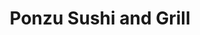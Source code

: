 ---
layout: place
title: Ponzu Sushi and Grill
permalink: /nebraska/omaha/ponzu-sushi-and-grill.html
stateAbbr: NE
stateName: Nebraska
cityName: Omaha
seo:
  type: restaurant
  links: https://www.ponzusushiandgrill.com/
place_id: ChIJv6Y3BFKMk4cRLPMrSI3pOjY
photos:
  - name: >-
      places/ChIJv6Y3BFKMk4cRLPMrSI3pOjY/photos/AeeoHcJpM3h4TI9npnIEunIwJTAIyQqECwBrMwz1eRNTE8oc8b-0R7d5PJ5i02RFJ5O6a5xD7VT-8eWIeN6uVMhBzLiPQ2zX4j9H1BVXtccVZWBSNUltT7HaDNlyoWuZ1TleT56BhuMsAFQO3-NhRvRRYgnoe-EX9N2yCK0XZ9wYxtMhiIbZZ8DhRr4GE9IvfAzVk0LXWK7qpBNyLj2jjtI_3Ygkt4WPiJocSc8WzGYjlqQZppkPxV4Jeazx__M_-kkYof8POxwcttHGrlg2hZtYQkdYf_g2kRBMDhWQ7kutwDdhTv1DQXBMIt5gAvVvxtibuaAN_Hor0_eHa_-XvC62bBdaU0BfD1zDTrojXgz9eHJRhj6iwSfweK0smgHvkBBXTiFhhPstAvPqy26CiorwtUOeKr_ba9rmlwK-ukLwMEYPma-n
    widthPx: 3024
    heightPx: 4032
    authorAttributions:
      - displayName: Joe D
        uri: https://maps.google.com/maps/contrib/100995963786533799499
        photoUri: >-
          https://lh3.googleusercontent.com/a-/ALV-UjVvH5GNqK1zvFTPeUbSI6VdXZYxsgeWpSqJXGAO8RzOwwcGJDsD1w=s100-p-k-no-mo
    flagContentUri: >-
      https://www.google.com/local/imagery/report/?cb_client=maps_api_places.places_api&image_key=!1e10!2sCIHM0ogKEICAgID5uKSfsQE&hl=en-US
    googleMapsUri: >-
      https://www.google.com/maps/place//data=!3m4!1e2!3m2!1sCIHM0ogKEICAgID5uKSfsQE!2e10!4m2!3m1!1s0x87938c520437a6bf:0x363ae98d482bf32c
  - name: >-
      places/ChIJv6Y3BFKMk4cRLPMrSI3pOjY/photos/AeeoHcJovXcRKOzayL4Ivh93cg3cZ23VWEU7iV8yX7-LnCFgqLzyzjepCoFggSZ9Y46dThi5TD4rj4ngg4y2ZY3mClQDS-AgTqi9iE7pscn1qj9TfOQbG_tosptBvk0nxMNvGE8g3911xrlZlXATcXnCzJdN3DuniyMzHJ9fhufG5Qu5UTRkOMZkeC5Yv4iNZq0h5em03480inxgC5qct0zmN_839ZF41qCd1tXipmL8V83cIiItOX3EMmvQCfwVydhxNM_TqYBUp2kLauVgXyFP5swiTrcmPDOtNWLuC38Dt-4WdXYNHAwp2N1Z4zFWUOL1JGE-GO4-DxjRNHbIYyOCSnfOR8g3p93cXX3A69ImcHfBX7tpiQ55DzjXFqwh1GkGiY7dEoIdHujercTgxlIV99knuOYxwC8PF5pX4tFYpy-KYb99
    widthPx: 1125
    heightPx: 590
    authorAttributions:
      - displayName: Jack Henry
        uri: https://maps.google.com/maps/contrib/115253398101150911387
        photoUri: >-
          https://lh3.googleusercontent.com/a-/ALV-UjVZPwrL64Z3XOK0n1ytlHACTwkkmqytDR2ieD-tLh-o-mLH9OY1CQ=s100-p-k-no-mo
    flagContentUri: >-
      https://www.google.com/local/imagery/report/?cb_client=maps_api_places.places_api&image_key=!1e10!2sCIHM0ogKEICAgICs5JKIsAE&hl=en-US
    googleMapsUri: >-
      https://www.google.com/maps/place//data=!3m4!1e2!3m2!1sCIHM0ogKEICAgICs5JKIsAE!2e10!4m2!3m1!1s0x87938c520437a6bf:0x363ae98d482bf32c
  - name: >-
      places/ChIJv6Y3BFKMk4cRLPMrSI3pOjY/photos/AeeoHcJzYSSZaTdxEXx27AO_nDR6d-W_LjdyEmHKb_e94_KB211OwsGYS_5kpM6-c9Kv45W7lddGhDT_lXMiFWTItw6st3Ugs0O1fNhKS8gjuidB9U78wZgJP1N0GMgMk4pa-6JtMDWFO7wTiew-UbNpPxPh-gLwxFzEl5bP5Bq4yvD1BGWOmaj90dNhgRVaM6hh4Vwl0NF4PCtqtFrW6Vwk7GANZWwvwbqTWt7CKLWD122vpXavM4k-JyunajHlAZauLWbZLFty1nH_aYDSPibSibF_dNwKYAtUmCN3Dux-RhD-FnoEKNkUMfj8DJWWid0dMj9i45hgjpVqr_pq0MKo_jhFT9fPxGn6ccNuOpqxgb9qIcuojoW0BY4Sox67lM4LFXTQGOIHMhtaxrWi0IoDHloTEWGXgSHEx7CuwGSMp9m5C2DO
    widthPx: 3600
    heightPx: 4800
    authorAttributions:
      - displayName: Leandra Escobedo
        uri: https://maps.google.com/maps/contrib/115270387141800818180
        photoUri: >-
          https://lh3.googleusercontent.com/a-/ALV-UjUF8LE6WxM87R2qMcuWBFvI5eifxZZvYEr_6KfNYTAmOZ7uZwrfcA=s100-p-k-no-mo
    flagContentUri: >-
      https://www.google.com/local/imagery/report/?cb_client=maps_api_places.places_api&image_key=!1e10!2sCIHM0ogKEICAgIDjvcuskQE&hl=en-US
    googleMapsUri: >-
      https://www.google.com/maps/place//data=!3m4!1e2!3m2!1sCIHM0ogKEICAgIDjvcuskQE!2e10!4m2!3m1!1s0x87938c520437a6bf:0x363ae98d482bf32c
  - name: >-
      places/ChIJv6Y3BFKMk4cRLPMrSI3pOjY/photos/AeeoHcKGu3eqKx_wdU7GrTGXKxtfizRJBeynOO_aMt1_rdOHtXNXJcsDqJQtRZNtR8FV85PuVYgg_wUKrESc8LSrVjOeLAX1ddhgp9M4jWQyb9Kc1J0q7DFUWF9z1VL7A3nxCSDROrVZsD9T08di4Qz-8YZ3joFvIQCeZlVKu-OQDnmb9tZrc1ZzXKbjldTWM9e--d1ZQMu4MiIpnixeSmOKmEJXifozPJ-y_nPEsDLVzAefkmUsv9Tl-GA5CSyk8JSLIpRyK4ssdWheinT7o8eIU4IwbjezxItD8rHRvJAl3lOh8YuoD3eVhwFwBfPc9wO56T7pOyVoIiHZkri2sRi_vVS2GzC_O_IfbRfHMjit9vNe82bmrInwpHbdX8Y9xMQ54Fe8VPaSyNOgSkjJX53pp50RzNcrltuwbXfvn7lVFhBGrQ
    widthPx: 4032
    heightPx: 3024
    authorAttributions:
      - displayName: Joe D
        uri: https://maps.google.com/maps/contrib/100995963786533799499
        photoUri: >-
          https://lh3.googleusercontent.com/a-/ALV-UjVvH5GNqK1zvFTPeUbSI6VdXZYxsgeWpSqJXGAO8RzOwwcGJDsD1w=s100-p-k-no-mo
    flagContentUri: >-
      https://www.google.com/local/imagery/report/?cb_client=maps_api_places.places_api&image_key=!1e10!2sCIHM0ogKEICAgID5uKSfcQ&hl=en-US
    googleMapsUri: >-
      https://www.google.com/maps/place//data=!3m4!1e2!3m2!1sCIHM0ogKEICAgID5uKSfcQ!2e10!4m2!3m1!1s0x87938c520437a6bf:0x363ae98d482bf32c
  - name: >-
      places/ChIJv6Y3BFKMk4cRLPMrSI3pOjY/photos/AeeoHcKMVjsMFQ2kII2a7CZ-fRHSSGHMUe9GazNMa6Aoee2APRfG590ng8IQvhymh8Z1AsCG9rJ81XB2Iv5QDjQNPpfnNic3ZG0_TwyUqrDRPit8p0p0UvkTYBTmBfjXHvpzSefmXcG1zHqze5yC8iZYfTZt1FGHBSIJZyMRF9meyd_6OBOfAeOazb22Bd5bMoczsOSY812TMKhE8g72qDUdrmWHwFjLvmNVA3ZQfQOlQu9WuJHO3e2oWMPBTxQKCjr33MYpzxdSLhXjwEyxygW-CLoRuxoGgr4ZyFGAEZ1_TKxDqyqjIUS2OkJHKLCz2fcTUabhQME3lJ7rgQHPLP0fcz6RYDqmY1aIbKkiZ83Qglqqldqa3chGbWJpkUcpc8eKxkivTFHVfOOO4VqJAosur2WpgShapKtgduEFEzRKf5Wttw
    widthPx: 4032
    heightPx: 3024
    authorAttributions:
      - displayName: '& So On • Net'
        uri: https://maps.google.com/maps/contrib/111919168884137753907
        photoUri: >-
          https://lh3.googleusercontent.com/a-/ALV-UjWmAZHDTJZjtDTM3BKNl2s0Sha_qamnnyXIl_D7SnytGp9haYxtXA=s100-p-k-no-mo
    flagContentUri: >-
      https://www.google.com/local/imagery/report/?cb_client=maps_api_places.places_api&image_key=!1e10!2sCIHM0ogKEICAgID6iaf1Jw&hl=en-US
    googleMapsUri: >-
      https://www.google.com/maps/place//data=!3m4!1e2!3m2!1sCIHM0ogKEICAgID6iaf1Jw!2e10!4m2!3m1!1s0x87938c520437a6bf:0x363ae98d482bf32c
  - name: >-
      places/ChIJv6Y3BFKMk4cRLPMrSI3pOjY/photos/AeeoHcLM2uK8elv6UvUhJjuL4yVJO34QTpCDTimnb_zrDNYpLaSutzeYpCsRNCCcGDNJ6vfMomrLH-T1om7UBDzoY2SULhpbxhYj8DrMzj_VBWsobXyRU__yipka-Usw0EkosKOIMyd_iPZYYJsSN4HbQhfxLlzpib23icfzWSpirRTl3qVVd8L1LK2YSUKBoNqrnzjS-_Db0ZXdrgvqn1KeOw51Mml7yhjV_aTXZXbcT2cse-FnlNXraHunXqoFIUt_pkrzvztlUsdLItjv7GPnPrMLwKRfnhC7ciK9ABvtduKj4R6S0FAYfZ2RFQ9p-Qld3m3eioWvDUtxUElfuAimDW67NNyT8wQknnP0cIb2NFHtYeOgQQt4hzfkQhH3UcXQv2VD4fCZ2o-H1CRu2iM50umBft7oz9WbBvJGntKOi3YXR-a4s2OKMYL5TYiKiQ
    widthPx: 3468
    heightPx: 4624
    authorAttributions:
      - displayName: Frankie MacGregor
        uri: https://maps.google.com/maps/contrib/102304394388582839310
        photoUri: >-
          https://lh3.googleusercontent.com/a-/ALV-UjXk0A0mx-PTvYhM8qlVuHNw9GJ9f9f-zz4YckW8KV7R6hMfxXPgkA=s100-p-k-no-mo
    flagContentUri: >-
      https://www.google.com/local/imagery/report/?cb_client=maps_api_places.places_api&image_key=!1e10!2sCIABIhAGbyfQvhT4IGfgo8YACaoe&hl=en-US
    googleMapsUri: >-
      https://www.google.com/maps/place//data=!3m4!1e2!3m2!1sCIABIhAGbyfQvhT4IGfgo8YACaoe!2e10!4m2!3m1!1s0x87938c520437a6bf:0x363ae98d482bf32c
  - name: >-
      places/ChIJv6Y3BFKMk4cRLPMrSI3pOjY/photos/AeeoHcLFENBj8qLl3SrWQh6AP75kQjCV9ZSg5_W30-V2YAQHH7F-FFwLezNHaAXeAunAb24rlGOIeTpaigU7h2tqx7o_aCWFUR5N7T-H6rvsUTLLszMwyy32AuoC5VjO2Y8yBjjccSdN5LLJa_r58wt1Ohjl55ftemcEwKROOHYQX1lzsBTxVD8aCWlxpfUyxDvXyyrMhv7Y5h5yieImwdtql3Wk8KQ44yNGgFleaLOT85a2Y3DIGPNyUwG8Z7gOkg2z4RUqVO03vDY0NfRpIVKltXfi9ZySo5jxxD8KLTCuHiJi_1WjSVOl7FVrElKgjdMqhJm24e67OcHfL9WBSsq8L2iWWATESzWZ_pvCvU5WHNS35WhQPQp3pP1B-JlY99cFUkiD1RmLS6jhNb7D8FQjvsY6mVenWtjsdYbaEVymPH_jKQ
    widthPx: 4032
    heightPx: 3024
    authorAttributions:
      - displayName: keith peterson
        uri: https://maps.google.com/maps/contrib/110757449021298893994
        photoUri: >-
          https://lh3.googleusercontent.com/a-/ALV-UjUbbPnmLAmQQ3P-ivPCgojb7_4Tr-oWqOhLfORaxfR5kcnU2MGR=s100-p-k-no-mo
    flagContentUri: >-
      https://www.google.com/local/imagery/report/?cb_client=maps_api_places.places_api&image_key=!1e10!2sCIHM0ogKEICAgICOnpShUg&hl=en-US
    googleMapsUri: >-
      https://www.google.com/maps/place//data=!3m4!1e2!3m2!1sCIHM0ogKEICAgICOnpShUg!2e10!4m2!3m1!1s0x87938c520437a6bf:0x363ae98d482bf32c
  - name: >-
      places/ChIJv6Y3BFKMk4cRLPMrSI3pOjY/photos/AeeoHcIEjyP1aGJqfVpUyPTTfuoJxUsCfoSt6COU-nKGD8FKTkgb9rgYa7p6tDVn2DyRrE2qlIi-eS-aamlrTBTy5IBSzSnt_gIczUCIWegCrzexZZaA9-2CVQLW6JIzkaXlbLaXTjeqoC9qaHQxYF-ZYfg3MhLzeEjKKcsUKyhSCH-W-UGQes_sNTn39yYb2k-4vLIMJoVINTdrpgnC0htNzTCz7Y-yRNKw_CSv54yCsYsZrZQNxi8amQV_pH8Nnt382_vgQGrlc747-NR3H7f69CXRytSMpJjZDbe_67eqRjQ01_B5GSXcsBgLCtkx678q3tKClowPduI1eFYDq2b8SKR6zJ2KOPCTK5Gfui4Ib9XEzyvMaGEwKF-pFLKTOHV8wwz-WRBhQbdzElUcL1g8Djp5WdNIMt0pX3QNz3dOmhu65inp
    widthPx: 3000
    heightPx: 4000
    authorAttributions:
      - displayName: Jared
        uri: https://maps.google.com/maps/contrib/111956624342089757185
        photoUri: >-
          https://lh3.googleusercontent.com/a-/ALV-UjXufMBVU0kIpncVgAdfqDEEtzzaxFhH1DJe4h4Zp6miKAHMGQ=s100-p-k-no-mo
    flagContentUri: >-
      https://www.google.com/local/imagery/report/?cb_client=maps_api_places.places_api&image_key=!1e10!2sCIHM0ogKEICAgICKs8ibiQE&hl=en-US
    googleMapsUri: >-
      https://www.google.com/maps/place//data=!3m4!1e2!3m2!1sCIHM0ogKEICAgICKs8ibiQE!2e10!4m2!3m1!1s0x87938c520437a6bf:0x363ae98d482bf32c
  - name: >-
      places/ChIJv6Y3BFKMk4cRLPMrSI3pOjY/photos/AeeoHcKlY4vdVLzbI3mic-Yr4vpRXAEnhxlv9iGS2J1G5xfhR0X_l02RBL2sneHkcGKKUsT7Pezw8MF_SMM66IUWrArZQnoMUiFeERajOF5FRQ8kRFI1xCLcSieDLYdIrkzs29LGaV8-cmkdZx_NFZdF0WAhQc58PseGl2MTc4KysnBMlmLeN9B51MFdfXyRcsnNz3ZTZJqUAwJ3hm4r8lrpkUlRhRgCMaeXuYRQCbqj0ruIqr0KmXmvEQKhQSJqR-D6vr5ZdUG2Nd9lQAHlqIgCkGNMc2xyzN608aMimhAZUbenIDAOx7xQIg2oRX3duo2LsJfuOaNnrSuobhi2ukDaSmL53gzgXgq_oohMbHnNpeJqVGvhA10vpMhuOkUGnSxiQGzTrKhMsVBAv0CwFAIufnhq0C_aIb53yGIhnVD3i2cgpEEU
    widthPx: 1816
    heightPx: 3172
    authorAttributions:
      - displayName: Marti Williams
        uri: https://maps.google.com/maps/contrib/101622848225159581477
        photoUri: >-
          https://lh3.googleusercontent.com/a/ACg8ocIF6whAtCKxTG07Pv6LZ-agAtajj7k8dZW81MvBcMsV3QMNdf0=s100-p-k-no-mo
    flagContentUri: >-
      https://www.google.com/local/imagery/report/?cb_client=maps_api_places.places_api&image_key=!1e10!2sCIHM0ogKEICAgIDL_8W40wE&hl=en-US
    googleMapsUri: >-
      https://www.google.com/maps/place//data=!3m4!1e2!3m2!1sCIHM0ogKEICAgIDL_8W40wE!2e10!4m2!3m1!1s0x87938c520437a6bf:0x363ae98d482bf32c
  - name: >-
      places/ChIJv6Y3BFKMk4cRLPMrSI3pOjY/photos/AeeoHcKaVSwzQVPF6ydTTle4a98hzYE2xUlcZH-luipmzJHBqO-V-CHHY6RdcWx2T_YU_MhmGdkdoG-iNFgFeXTKlhlub-muF3aWCkJ1U_G3GclWgvYTaDDWueUmqeAvM7BNKiZuBEBNEKqO-dDKs6r7BR-OrGt4bM_X9KdQF1Gs0SlXJaK9z1csY9P9Y_WTob7N6WVC6DbYlKd2J4941J8IOMD63iESCbYi7B0tU6aK8Y8_wY3bFxG4QcDACnSJkZyzkTge2LCs_pChf8DIAoGAmujXoACpGmQXSUGAFT1yPK8_Q5Rsptar5_isyYKPqR6qnzMseThEhsnVZmgW81d0ZHr7z0ouku0PHmTcvUKjAnkTaoWVGO3FtXlK7JaWI4fGM7ZKs9ZFffw1Qtb7PVnR_eslJoGdHUbohj2ObXvD-TNpxOUE
    widthPx: 1242
    heightPx: 2208
    authorAttributions:
      - displayName: Laney
        uri: https://maps.google.com/maps/contrib/118015884367753427786
        photoUri: >-
          https://lh3.googleusercontent.com/a/ACg8ocL_pwJdxHvUV5BFy-bfDG5rFRW4V9hw0uDXyW-2iGYoTaB7lA=s100-p-k-no-mo
    flagContentUri: >-
      https://www.google.com/local/imagery/report/?cb_client=maps_api_places.places_api&image_key=!1e10!2sCIHM0ogKEICAgMCQ-Z2HqgE&hl=en-US
    googleMapsUri: >-
      https://www.google.com/maps/place//data=!3m4!1e2!3m2!1sCIHM0ogKEICAgMCQ-Z2HqgE!2e10!4m2!3m1!1s0x87938c520437a6bf:0x363ae98d482bf32c
address: '2110 S 67th St #102, Omaha, NE 68106, USA'
street: '2110 S 67th St #102'
city: Omaha
state: NE
zip: '68106'
country: USA
neighborhood: South Central Omaha
latitude: '41.240096'
longitude: '-96.015270'
accessibility_options:
  wheelchairAccessibleParking: true
  wheelchairAccessibleEntrance: true
  wheelchairAccessibleRestroom: true
  wheelchairAccessibleSeating: true
business_status: OPERATIONAL
name: Ponzu Sushi and Grill
google_maps_links:
  directionsUri: >-
    https://www.google.com/maps/dir//''/data=!4m7!4m6!1m1!4e2!1m2!1m1!1s0x87938c520437a6bf:0x363ae98d482bf32c!3e0
  placeUri: https://maps.google.com/?cid=3907692419707826988
  writeAReviewUri: >-
    https://www.google.com/maps/place//data=!4m3!3m2!1s0x87938c520437a6bf:0x363ae98d482bf32c!12e1
  reviewsUri: >-
    https://www.google.com/maps/place//data=!4m4!3m3!1s0x87938c520437a6bf:0x363ae98d482bf32c!9m1!1b1
  photosUri: >-
    https://www.google.com/maps/place//data=!4m3!3m2!1s0x87938c520437a6bf:0x363ae98d482bf32c!10e5
primary_type: Sushi Restaurant
opening_hours:
  regular: null
  current: null
secondary_opening_hours:
  regular:
    weekdayDescriptions: null
    type: null
  current:
    weekdayDescriptions: null
    type: null
phone: (402) 614-7757
price_level: PRICE_LEVEL_MODERATE
price_range: $20 &ndash; $30
rating: '4.4'
rating_count: 0
website: https://www.ponzusushiandgrill.com/
description: >-
  Discover Ponzu Sushi and Grill in Omaha, NE$$$Ponzu Sushi and Grill in Omaha,
  NE, stands out as a trendy destination for sushi enthusiasts seeking fresh
  flavors and innovative Asian fusion options. This spot offers an array of
  creative rolls, small plates, and grilled dishes, perfect for those exploring
  top-rated sushi restaurants in the area. With its stylish cocktails and
  welcoming atmosphere, it's ideal for casual dinners or group outings, enhanced
  by features like outdoor seating and accessibility for all visitors.
  Late-night hours make it a convenient choice for anyone searching for sushi
  near me, while the moderate pricing ensures a satisfying experience without
  breaking the bank. Overall, it's a go-to spot for enjoying high-quality
  Japanese-inspired cuisine in a vibrant setting.
generative_summary: >-
  Discover Ponzu Sushi and Grill in Omaha, NE$$$Ponzu Sushi and Grill in Omaha,
  NE, stands out as a trendy destination for sushi enthusiasts seeking fresh
  flavors and innovative Asian fusion options. This spot offers an array of
  creative rolls, small plates, and grilled dishes, perfect for those exploring
  top-rated sushi restaurants in the area. With its stylish cocktails and
  welcoming atmosphere, it's ideal for casual dinners or group outings, enhanced
  by features like outdoor seating and accessibility for all visitors.
  Late-night hours make it a convenient choice for anyone searching for sushi
  near me, while the moderate pricing ensures a satisfying experience without
  breaking the bank. Overall, it's a go-to spot for enjoying high-quality
  Japanese-inspired cuisine in a vibrant setting.
generative_disclosure: Summarized by AI using the Grok-3-Mini model.
reviews:
  - name: >-
      places/ChIJv6Y3BFKMk4cRLPMrSI3pOjY/reviews/ChZDSUhNMG9nS0VJQ0FnTUN3cjk2clN3EAE
    relativePublishTimeDescription: 3 weeks ago
    rating: 3
    text:
      text: >-
        The sushi was not fresh. It was fishy and not served cold. The lettuce
        wraps were phenomenal.  I the waitress was very friendly and attentive.
        However, I would not go back.
      languageCode: en
    originalText:
      text: >-
        The sushi was not fresh. It was fishy and not served cold. The lettuce
        wraps were phenomenal.  I the waitress was very friendly and attentive.
        However, I would not go back.
      languageCode: en
    authorAttribution:
      displayName: Jennifer Stroessner
      uri: https://www.google.com/maps/contrib/102623152533892108031/reviews
      photoUri: >-
        https://lh3.googleusercontent.com/a-/ALV-UjVGMqMYRHFONBAxq5ZHDSrNGmQaBYxsrNi6ItSdA1-fopgJMyzg=s128-c0x00000000-cc-rp-mo-ba5
    publishTime: '2025-03-22T04:36:02.903208Z'
    flagContentUri: >-
      https://www.google.com/local/review/rap/report?postId=ChZDSUhNMG9nS0VJQ0FnTUN3cjk2clN3EAE&d=17924085&t=1
    googleMapsUri: >-
      https://www.google.com/maps/reviews/data=!4m6!14m5!1m4!2m3!1sChZDSUhNMG9nS0VJQ0FnTUN3cjk2clN3EAE!2m1!1s0x87938c520437a6bf:0x363ae98d482bf32c
  - name: >-
      places/ChIJv6Y3BFKMk4cRLPMrSI3pOjY/reviews/ChZDSUhNMG9nS0VJQ0FnSUQ1dUtTZlVREAE
    relativePublishTimeDescription: a year ago
    rating: 4
    text:
      text: >-
        The food here is really good. The service might be a tad slow, but made
        up for it with cozy atmosphere.


        Their happy hour specials are from 3 to 6pm, they've got a pretty good
        selection.


        And, last but not least, let me assure you that this place is really
        clean… which always gives peace of mind.
      languageCode: en
    originalText:
      text: >-
        The food here is really good. The service might be a tad slow, but made
        up for it with cozy atmosphere.


        Their happy hour specials are from 3 to 6pm, they've got a pretty good
        selection.


        And, last but not least, let me assure you that this place is really
        clean… which always gives peace of mind.
      languageCode: en
    authorAttribution:
      displayName: Joe D
      uri: https://www.google.com/maps/contrib/100995963786533799499/reviews
      photoUri: >-
        https://lh3.googleusercontent.com/a-/ALV-UjVvH5GNqK1zvFTPeUbSI6VdXZYxsgeWpSqJXGAO8RzOwwcGJDsD1w=s128-c0x00000000-cc-rp-mo-ba5
    publishTime: '2023-10-19T23:28:40.704555Z'
    flagContentUri: >-
      https://www.google.com/local/review/rap/report?postId=ChZDSUhNMG9nS0VJQ0FnSUQ1dUtTZlVREAE&d=17924085&t=1
    googleMapsUri: >-
      https://www.google.com/maps/reviews/data=!4m6!14m5!1m4!2m3!1sChZDSUhNMG9nS0VJQ0FnSUQ1dUtTZlVREAE!2m1!1s0x87938c520437a6bf:0x363ae98d482bf32c
  - name: >-
      places/ChIJv6Y3BFKMk4cRLPMrSI3pOjY/reviews/ChZDSUhNMG9nS0VJQ0FnTUNRLVoySFNnEAE
    relativePublishTimeDescription: a month ago
    rating: 5
    text:
      text: >-
        Love Ponzu. Great sushi, great drinks, teriyaki chicken is fantastic.
        Love being able to use the patio seating when the weather is nice.
      languageCode: en
    originalText:
      text: >-
        Love Ponzu. Great sushi, great drinks, teriyaki chicken is fantastic.
        Love being able to use the patio seating when the weather is nice.
      languageCode: en
    authorAttribution:
      displayName: Laney
      uri: https://www.google.com/maps/contrib/118015884367753427786/reviews
      photoUri: >-
        https://lh3.googleusercontent.com/a/ACg8ocL_pwJdxHvUV5BFy-bfDG5rFRW4V9hw0uDXyW-2iGYoTaB7lA=s128-c0x00000000-cc-rp-mo-ba3
    publishTime: '2025-03-06T04:24:29.632310Z'
    flagContentUri: >-
      https://www.google.com/local/review/rap/report?postId=ChZDSUhNMG9nS0VJQ0FnTUNRLVoySFNnEAE&d=17924085&t=1
    googleMapsUri: >-
      https://www.google.com/maps/reviews/data=!4m6!14m5!1m4!2m3!1sChZDSUhNMG9nS0VJQ0FnTUNRLVoySFNnEAE!2m1!1s0x87938c520437a6bf:0x363ae98d482bf32c
  - name: >-
      places/ChIJv6Y3BFKMk4cRLPMrSI3pOjY/reviews/ChdDSUhNMG9nS0VJQ0FnSUQ3c3NiUndnRRAB
    relativePublishTimeDescription: 7 months ago
    rating: 5
    text:
      text: >-
        OMG.. The food here is fantastic. We came to try out the new Japanese
        restaurant, and we have no regrets at all. We will definitely come back
        here again.
      languageCode: en
    originalText:
      text: >-
        OMG.. The food here is fantastic. We came to try out the new Japanese
        restaurant, and we have no regrets at all. We will definitely come back
        here again.
      languageCode: en
    authorAttribution:
      displayName: L. Wissanee
      uri: https://www.google.com/maps/contrib/109294537603249023865/reviews
      photoUri: >-
        https://lh3.googleusercontent.com/a-/ALV-UjWmuAl6Q_xM46zXejxMvugHUcYdpmphTvkDFl9mY6NYBdUPkNyb=s128-c0x00000000-cc-rp-mo-ba6
    publishTime: '2024-08-23T01:15:48.525088Z'
    flagContentUri: >-
      https://www.google.com/local/review/rap/report?postId=ChdDSUhNMG9nS0VJQ0FnSUQ3c3NiUndnRRAB&d=17924085&t=1
    googleMapsUri: >-
      https://www.google.com/maps/reviews/data=!4m6!14m5!1m4!2m3!1sChdDSUhNMG9nS0VJQ0FnSUQ3c3NiUndnRRAB!2m1!1s0x87938c520437a6bf:0x363ae98d482bf32c
  - name: >-
      places/ChIJv6Y3BFKMk4cRLPMrSI3pOjY/reviews/ChZDSUhNMG9nS0VJQ0FnTUNJbjlfd2VREAE
    relativePublishTimeDescription: a week ago
    rating: 5
    text:
      text: >-
        Was my first time trying sushi and it was a pleasant and delicious
        experience 
      languageCode: en
    originalText:
      text: >-
        Was my first time trying sushi and it was a pleasant and delicious
        experience 
      languageCode: en
    authorAttribution:
      displayName: Veronica Sena
      uri: https://www.google.com/maps/contrib/113278878353764883950/reviews
      photoUri: >-
        https://lh3.googleusercontent.com/a-/ALV-UjVh0eezE2P5DI7u-m6x1T4pt4RzqDPigjbheHjZTxmDEbP-dwaK=s128-c0x00000000-cc-rp-mo-ba3
    publishTime: '2025-04-05T19:44:53.179328Z'
    flagContentUri: >-
      https://www.google.com/local/review/rap/report?postId=ChZDSUhNMG9nS0VJQ0FnTUNJbjlfd2VREAE&d=17924085&t=1
    googleMapsUri: >-
      https://www.google.com/maps/reviews/data=!4m6!14m5!1m4!2m3!1sChZDSUhNMG9nS0VJQ0FnTUNJbjlfd2VREAE!2m1!1s0x87938c520437a6bf:0x363ae98d482bf32c
review_summary: >-
  What Customers Are Saying$$$Folks visiting this sushi spot often praise the
  tasty rolls and grilled plates, noting how the flavors really hit the spot for
  a satisfying meal. While one comment mentioned some concerns about freshness,
  the majority highlight the friendly service and cozy vibe that make dining
  here enjoyable. Happy hour deals from 3 to 6 pm come up frequently as a fun
  perk, with plenty of options that keep things lively without feeling rushed.
  It's frequently described as a clean and welcoming place, great for groups or
  first-timers trying sushi, leaving most people eager to return for the overall
  positive experience. If you're on the hunt for sushi restaurants near me, this
  one gets solid nods for its approachable vibe and reliable good times.
review_disclosure: Summarized by AI using the Grok-3-Mini model.
parking_options:
  freeParkingLot: true
  freeStreetParking: true
  valetParking: false
  freeGarageParking: true
payment_options:
  acceptsCreditCards: true
  acceptsDebitCards: true
  acceptsCashOnly: false
allow_dogs: null
curbside_pickup: false
delivery: false
dine_in: true
good_for_children: true
good_for_groups: true
good_for_sports: false
live_music: false
menu_for_children: null
outdoor_seating: true
reservable: true
restroom: true
serves_beer: true
serves_breakfast: false
serves_brunch: null
serves_cocktails: true
serves_coffee: true
serves_dinner: true
serves_dessert: true
serves_lunch: true
serves_vegetarian_food: true
serves_wine: true
takeout: true
update_category: pro
places_description: >-
  Trendy spot for contemporary takes on sushi, Asian  Fusion grilled plates &
  stylish cocktails.

---
